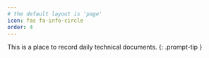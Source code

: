 ```yaml
---
# the default layout is 'page'
icon: fas fa-info-circle
order: 4
---
```


This is a place to record daily technical documents.
{: .prompt-tip }
